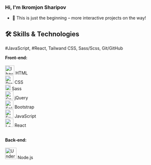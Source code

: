 ### Hi, I'm Ikromjon Sharipov

- 🚀 This is just the beginning – more interactive projects on the way!

## 🛠️ Skills & Technologies
#JavaScript, #React, Tailwand CSS, Sass/Scss, Git/GitHub

**Front-end:**
<br> <br>
<img src="https://upload.wikimedia.org/wikipedia/commons/thumb/0/00/HTML5_logo_black.svg/768px-HTML5_logo_black.svg.png" target="_blank" height="30px" title="I have a strong understanding of HTML5 syntax, semantics, and accessibility best practices" /> HTML<br>
<img src="https://cdn.jsdelivr.net/gh/devicons/devicon@latest/icons/css3/css3-original.svg" target="_blank" height="27px" title="Proficient in CSS3 syntax, layout techniques (Flexbox, Grid), and responsive design principles" /> CSS<br>
<img src="https://encrypted-tbn0.gstatic.com/images?q=tbn:ANd9GcSURT-iXY_K0sXIuN5effbEP8jvTv-npetl4g&s" target="_blank" height="18px" title="Started to learn Sass preprocessor of CSS" /> Sass<br>
<img src="https://cdn.jsdelivr.net/gh/devicons/devicon@latest/icons/jquery/jquery-original.svg" target="_blank" height="27px" title="Comfortable with jQuery DOM manipulation, event handling, and AJAX" /> jQuery<br>
<img src="https://cdn.jsdelivr.net/gh/devicons/devicon@latest/icons/bootstrap/bootstrap-original.svg" target="_blank" height="27px" title="Solid understanding of Bootstrap's grid system, components, and responsive utilities" /> Bootstrap<br>
<img src="https://cdn.jsdelivr.net/gh/devicons/devicon@latest/icons/javascript/javascript-original.svg" target="_blank" height="27px" title="Experienced with JavaScript fundamentals, DOM manipulation, and event-driven programming" /> JavaScript<br>
<img src="https://cdn.jsdelivr.net/gh/devicons/devicon@latest/icons/react/react-original.svg" target="_blank" height="27px" title="Learning the basics of React, component design, and state management" /> React<br> <br>

**Back-end:**
<br> <br>
<img src="https://cdn.jsdelivr.net/gh/devicons/devicon@latest/icons/nodejs/nodejs-original-wordmark.svg" target="_blank" height="37px" title="Understanding the role of the back-end in web architecture, server-side logic, and data handling" /> Node.js<br>





